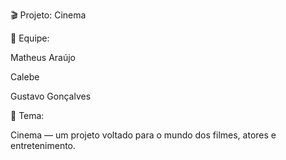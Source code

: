 🎬 Projeto: Cinema

👥 Equipe:

Matheus Araújo

Calebe

Gustavo Gonçalves

📌 Tema:

Cinema — um projeto voltado para o mundo dos filmes, atores e entretenimento.